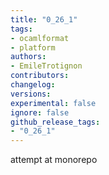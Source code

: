 ```yaml
---
title: "0_26_1"
tags:
- ocamlformat
- platform
authors:
- EmileTrotignon
contributors:
changelog:
versions:
experimental: false
ignore: false
github_release_tags:
- "0_26_1"
---
```


<p>attempt at monorepo</p>
